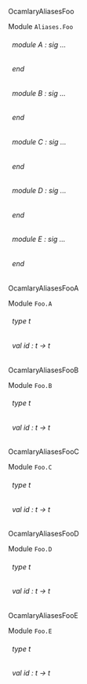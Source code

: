 OcamlaryAliasesFoo

 Module  `` Aliases.Foo `` 
<a id="module-A"></a>
###### &nbsp; module A : sig ... 
 ###### &nbsp; end



<a id="module-B"></a>
###### &nbsp; module B : sig ... 
 ###### &nbsp; end



<a id="module-C"></a>
###### &nbsp; module C : sig ... 
 ###### &nbsp; end



<a id="module-D"></a>
###### &nbsp; module D : sig ... 
 ###### &nbsp; end



<a id="module-E"></a>
###### &nbsp; module E : sig ... 
 ###### &nbsp; end


OcamlaryAliasesFooA

 Module  `` Foo.A `` 
<a id="type-t"></a>
###### &nbsp; type t



<a id="val-id"></a>
###### &nbsp; val id : t -> t


OcamlaryAliasesFooB

 Module  `` Foo.B `` 
<a id="type-t"></a>
###### &nbsp; type t



<a id="val-id"></a>
###### &nbsp; val id : t -> t


OcamlaryAliasesFooC

 Module  `` Foo.C `` 
<a id="type-t"></a>
###### &nbsp; type t



<a id="val-id"></a>
###### &nbsp; val id : t -> t


OcamlaryAliasesFooD

 Module  `` Foo.D `` 
<a id="type-t"></a>
###### &nbsp; type t



<a id="val-id"></a>
###### &nbsp; val id : t -> t


OcamlaryAliasesFooE

 Module  `` Foo.E `` 
<a id="type-t"></a>
###### &nbsp; type t



<a id="val-id"></a>
###### &nbsp; val id : t -> t

